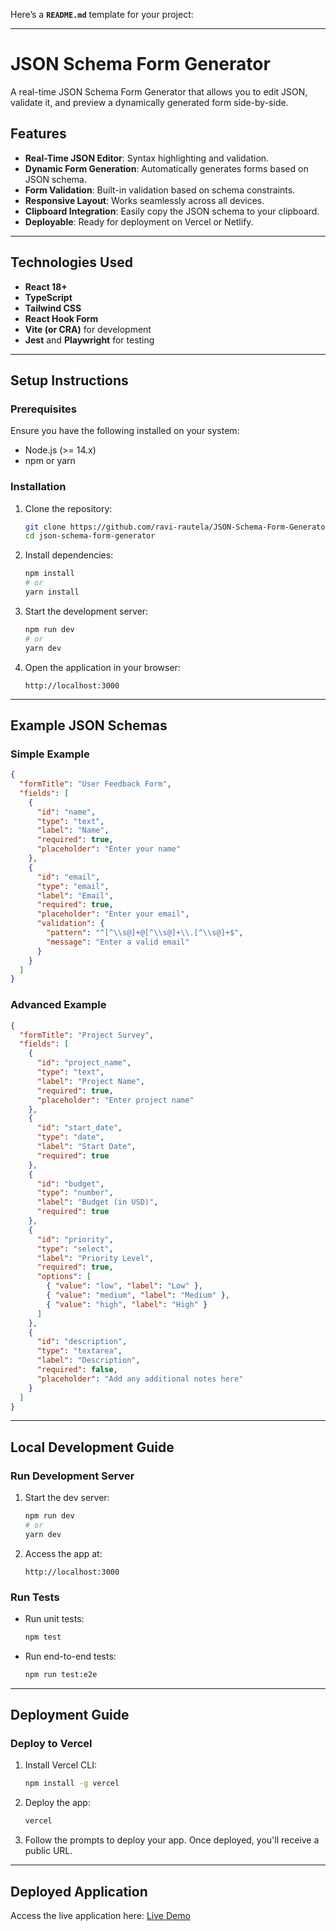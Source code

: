Here’s a **`README.md`** template for your project:

---

# JSON Schema Form Generator

A real-time JSON Schema Form Generator that allows you to edit JSON, validate it, and preview a dynamically generated form side-by-side.

## Features

- **Real-Time JSON Editor**: Syntax highlighting and validation.
- **Dynamic Form Generation**: Automatically generates forms based on JSON schema.
- **Form Validation**: Built-in validation based on schema constraints.
- **Responsive Layout**: Works seamlessly across all devices.
- **Clipboard Integration**: Easily copy the JSON schema to your clipboard.
- **Deployable**: Ready for deployment on Vercel or Netlify.

---

## Technologies Used

- **React 18+**
- **TypeScript**
- **Tailwind CSS**
- **React Hook Form**
- **Vite (or CRA)** for development
- **Jest** and **Playwright** for testing

---

## Setup Instructions

### Prerequisites

Ensure you have the following installed on your system:

- Node.js (>= 14.x)
- npm or yarn

### Installation

1. Clone the repository:

   ```bash
   git clone https://github.com/ravi-rautela/JSON-Schema-Form-Generator
   cd json-schema-form-generator
   ```

2. Install dependencies:

   ```bash
   npm install
   # or
   yarn install
   ```

3. Start the development server:

   ```bash
   npm run dev
   # or
   yarn dev
   ```

4. Open the application in your browser:
   ```
   http://localhost:3000
   ```

---

## Example JSON Schemas

### Simple Example

```json
{
  "formTitle": "User Feedback Form",
  "fields": [
    {
      "id": "name",
      "type": "text",
      "label": "Name",
      "required": true,
      "placeholder": "Enter your name"
    },
    {
      "id": "email",
      "type": "email",
      "label": "Email",
      "required": true,
      "placeholder": "Enter your email",
      "validation": {
        "pattern": "^[^\\s@]+@[^\\s@]+\\.[^\\s@]+$",
        "message": "Enter a valid email"
      }
    }
  ]
}
```

### Advanced Example

```json
{
  "formTitle": "Project Survey",
  "fields": [
    {
      "id": "project_name",
      "type": "text",
      "label": "Project Name",
      "required": true,
      "placeholder": "Enter project name"
    },
    {
      "id": "start_date",
      "type": "date",
      "label": "Start Date",
      "required": true
    },
    {
      "id": "budget",
      "type": "number",
      "label": "Budget (in USD)",
      "required": true
    },
    {
      "id": "priority",
      "type": "select",
      "label": "Priority Level",
      "required": true,
      "options": [
        { "value": "low", "label": "Low" },
        { "value": "medium", "label": "Medium" },
        { "value": "high", "label": "High" }
      ]
    },
    {
      "id": "description",
      "type": "textarea",
      "label": "Description",
      "required": false,
      "placeholder": "Add any additional notes here"
    }
  ]
}
```

---

## Local Development Guide

### Run Development Server

1. Start the dev server:

   ```bash
   npm run dev
   # or
   yarn dev
   ```

2. Access the app at:
   ```
   http://localhost:3000
   ```

### Run Tests

- Run unit tests:

  ```bash
  npm test
  ```

- Run end-to-end tests:
  ```bash
  npm run test:e2e
  ```

---

## Deployment Guide

### Deploy to Vercel

1. Install Vercel CLI:

   ```bash
   npm install -g vercel
   ```

2. Deploy the app:

   ```bash
   vercel
   ```

3. Follow the prompts to deploy your app. Once deployed, you'll receive a public URL.

---

## Deployed Application

Access the live application here: [Live Demo](https://json-schema-form-generator.vercel.app/)
